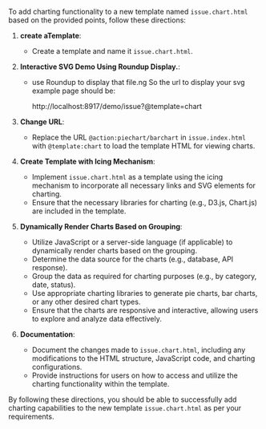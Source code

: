 To add charting functionality to a new template named `issue.chart.html` based on the provided points, follow these directions:

1. **create aTemplate**:
   - Create a template and name it `issue.chart.html`. 

2. **Interactive SVG Demo Using Roundup Display.**:
   - use Roundup to display that file.ng So the url to
     display your svg example page should be:

     http://localhost:8917/demo/issue?@template=chart

3. **Change URL**:
   - Replace the URL `@action:piechart/barchart` in `issue.index.html` with `@template:chart` to load the template HTML for viewing charts.

4. **Create Template with Icing Mechanism**:
   - Implement `issue.chart.html` as a template using the icing mechanism to incorporate all necessary links and SVG elements for charting.
   - Ensure that the necessary libraries for charting (e.g., D3.js, Chart.js) are included in the template.

5. **Dynamically Render Charts Based on Grouping**:
   - Utilize JavaScript or a server-side language (if applicable) to dynamically render charts based on the grouping.
   - Determine the data source for the charts (e.g., database, API response).
   - Group the data as required for charting purposes (e.g., by category, date, status).
   - Use appropriate charting libraries to generate pie charts, bar charts, or any other desired chart types.
   - Ensure that the charts are responsive and interactive, allowing users to explore and analyze data effectively.


6. **Documentation**:
   - Document the changes made to `issue.chart.html`, including any modifications to the HTML structure, JavaScript code, and charting configurations.
   - Provide instructions for users on how to access and utilize the charting functionality within the template.

By following these directions, you should be able to successfully add charting capabilities to the new template `issue.chart.html` as per your requirements.